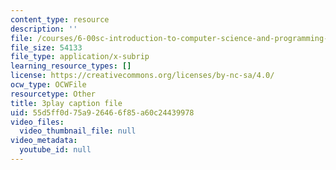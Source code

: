 ```yaml
---
content_type: resource
description: ''
file: /courses/6-00sc-introduction-to-computer-science-and-programming-spring-2011/55d5ff0d75a926466f85a60c24439978_GmkRmETGghw.srt
file_size: 54133
file_type: application/x-subrip
learning_resource_types: []
license: https://creativecommons.org/licenses/by-nc-sa/4.0/
ocw_type: OCWFile
resourcetype: Other
title: 3play caption file
uid: 55d5ff0d-75a9-2646-6f85-a60c24439978
video_files:
  video_thumbnail_file: null
video_metadata:
  youtube_id: null
---
```

